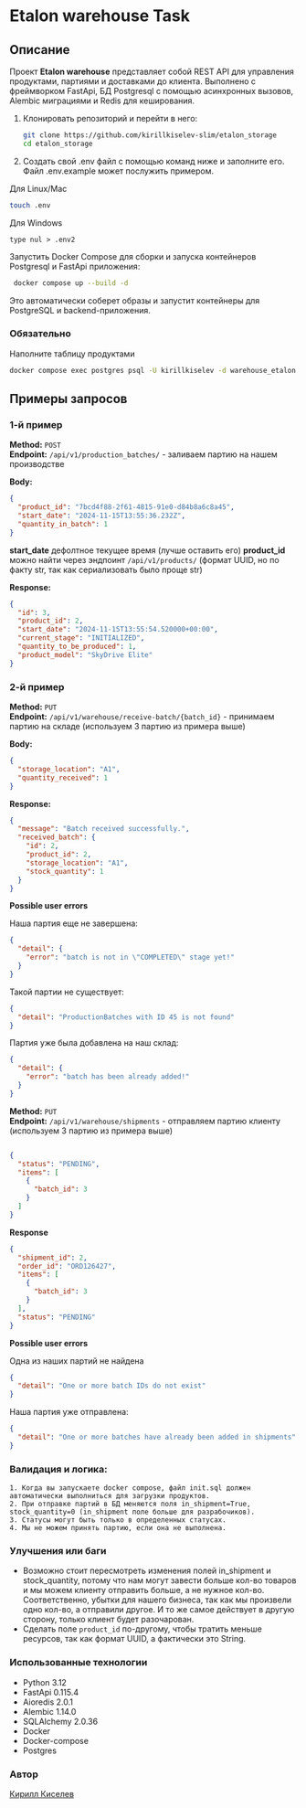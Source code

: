 # Etalon warehouse Task

## Описание

Проект **Etalon warehouse** представляет собой REST API для управления продуктами, партиями и доставками до клиента. 
Выполнено с фреймворком FastApi, БД Postgresql с помощью асинхронных вызовов, Alembic миграциями и Redis для кеширования.

1. Клонировать репозиторий и перейти в него:

    ```bash
    git clone https://github.com/kirillkiselev-slim/etalon_storage
    cd etalon_storage
    ```
   
2. Создать свой .env файл с помощью команд ниже и заполните его. Файл .env.example может послужить примером.

Для Linux/Mac
```bash
touch .env
```

Для Windows
```commandline
type nul > .env2
```

Запустить Docker Compose для сборки и запуска контейнеров Postgresql и FastApi приложения:

```bash
 docker compose up --build -d
```
   
Это автоматически соберет образы и запустит контейнеры для PostgreSQL и backend-приложения.

### **Обязательно**
Наполните таблицу продуктами

```bash 
docker compose exec postgres psql -U kirillkiselev -d warehouse_etalon -f /tmp/init.sql
```

## Примеры запросов

### 1-й пример

**Method:** `POST`  
**Endpoint:** `/api/v1/production_batches/` - заливаем партию на нашем производстве

**Body:**

```json
{
  "product_id": "7bcd4f88-2f61-4815-91e0-d84b8a6c8a45",
  "start_date": "2024-11-15T13:55:36.232Z",
  "quantity_in_batch": 1
}
```
**start_date** дефолтное текущее время (лучше оставить его)
**product_id** можно найти через эндпоинт `/api/v1/products/` (формат UUID, но по факту str, так как сериализовать было проще str)

**Response:**

```json
{
  "id": 3,
  "product_id": 2,
  "start_date": "2024-11-15T13:55:54.520000+00:00",
  "current_stage": "INITIALIZED",
  "quantity_to_be_produced": 1,
  "product_model": "SkyDrive Elite"
}
```

### 2-й пример

**Method:** `PUT`  
**Endpoint:** `/api/v1/warehouse/receive-batch/{batch_id}` - принимаем партию на складе (используем 3 партию из примера выше)

**Body:**

```json
{
  "storage_location": "A1",
  "quantity_received": 1
}
```

**Response:**

```json
{
  "message": "Batch received successfully.",
  "received_batch": {
    "id": 2,
    "product_id": 2,
    "storage_location": "A1",
    "stock_quantity": 1
  }
}

```

**Possible user errors**

Наша партия еще не завершена:
```json
{
  "detail": {
    "error": "batch is not in \"COMPLETED\" stage yet!"
  }
}

```
Такой партии не существует: 
```json
{
  "detail": "ProductionBatches with ID 45 is not found"
}
```

Партия уже была добавлена на наш склад:
```json
{
  "detail": {
    "error": "batch has been already added!"
  }
}
```

**Method:** `PUT`  
**Endpoint:** `/api/v1/warehouse/shipments` - отправляем партию клиенту (используем 3 партию из примера выше)

```json

{
  "status": "PENDING",
  "items": [
    {
      "batch_id": 3
    }
  ]
}
```

**Response**

```json
{
  "shipment_id": 2,
  "order_id": "ORD126427",
  "items": [
    {
      "batch_id": 3
    }
  ],
  "status": "PENDING"
}
```

**Possible user errors**

Одна из наших партий не найдена 
```json
{
  "detail": "One or more batch IDs do not exist"
}
```
Наша партия уже отправлена:
```json
{
  "detail": "One or more batches have already been added in shipments"
}
```

### Валидация и логика:

~~~
1. Когда вы запускаете docker compose, файл init.sql должен автоматически выполниться для загрузки продуктов.
2. При отправке партий в БД меняются поля in_shipment=True, stock_quantity=0 (in_shipment поле больше для разрабочиков).
3. Статусы могут быть только в определенных статусах.
4. Мы не можем принять партию, если она не выполнена.
~~~

### Улучшения или баги
- Возможно стоит пересмотреть изменения полей in_shipment и stock_quantity, потому что нам могут 
завести больше кол-во товаров и мы можем клиенту отправить больше, а не нужное кол-во. Соответственно, убытки для нашего бизнеса, 
так как мы произвели одно кол-во, а отправили другое. И то же самое действует в другую сторону, только клиент будет разочарован.
- Сделать поле `product_id` по-другому, чтобы тратить меньше ресурсов, так как формат UUID, а фактически это String.

### Использованные технологии

* Python 3.12
* FastApi 0.115.4
* Aioredis 2.0.1
* Alembic 1.14.0
* SQLAlchemy 2.0.36
* Docker
* Docker-compose
* Postgres

### Автор

[Кирилл Киселев](https://github.com/kirillkiselev-slim)
